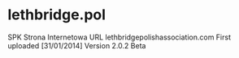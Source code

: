 lethbridge.pol
==============

SPK
Strona Internetowa URL lethbridgepolishassociation.com
First uploaded [31/01/2014]
Version 2.0.2 Beta

